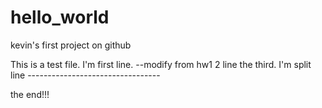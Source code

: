 # hello_world
kevin's first project  on github

This is a test file.
I'm first line. --modify from hw1
2 line
the third.
I'm split line ---------------------------------

the end!!!
